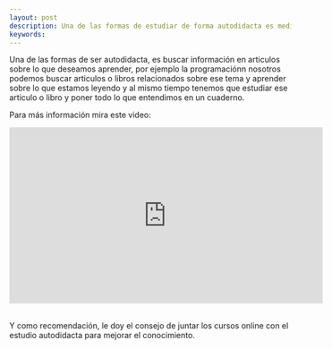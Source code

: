 ```yaml
---
layout: post
description: Una de las formas de estudiar de forma autodidacta es mediante libros, aunque hoy en dia lo podemos hacer mediante articulos, aunque tambien se recomienda juntar el estudio de forma autodidacta con los cursos online para mejorar el conocimiento
keywords: 
---
```


Una de las formas de ser autodidacta, es buscar información en articulos 
sobre lo que deseamos aprender, por ejemplo la programaciónn nosotros podemos buscar articulos
o libros relacionados sobre ese tema y aprender sobre lo que estamos leyendo y al mismo tiempo tenemos
que estudiar ese articulo o libro y poner todo lo que entendimos en un cuaderno.

Para más información mira este video:

<div class='youtube-video'>
   <iframe width="560" height="315" src="https://www.youtube.com/embed/Kbo2MO-gFec" title="YouTube video player" frameborder="0" allow="accelerometer; autoplay; clipboard-write; encrypted-media; gyroscope; picture-in-picture" allowfullscreen></iframe>
</div>
<br />

Y como recomendación, le doy el consejo de juntar los cursos online con el estudio autodidacta para mejorar el conocimiento.
